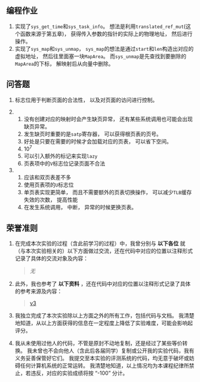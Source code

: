 ## 编程作业

1. 实现了`sys_get_time`和`sys_task_info`。 想法是利用`translated_ref_mut`(这个函数来源于第五章)， 获得传入参数的指针的实际上的物理地址， 然后进行操作。
2. 实现了`sys_map`和`sys_unmap`， `sys_map`的想法是通过`start`和`len`构造出对应的虚拟地址， 然后往里面塞一块`MapArea`。 而`sys_unmap`是先查找到要删除的`MapArea`的下标， 解映射后从向量中删除。

## 问答题

1. 标志位用于判断页面的合法性， 以及对页面的访问进行控制。

2. 
    1. 没有创建对应的映射时会产生缺页异常， 还有某些系统调用也可能会出现缺页异常。
    2. 发生缺页时重要的是`satp`寄存器， 可以获得根页表的页号。
    3. 好处是只要在需要的时候才会加载对应的页表， 可以省下空间。
    4. $10^7$
    5. 可以引入额外的标记来实现`lazy`
    6. 页表项中的`V`标志位记录页面不合法

3. 
    1. 应该和双页表差不多
    2. 使用页表项的`U`标志位
    3. 单页表实现更简单， 而且不需要额外的页表切换操作， 可以减少`TLB`缓存失效的次数， 提高性能
    4. 在发生系统调用， 中断， 异常的时候更换页表。

## 荣誉准则

1. 在完成本次实验的过程（含此前学习的过程）中，我曾分别与 **以下各位** 就（与本次实验相关的）以下方面做过交流，还在代码中对应的位置以注释形式记录了具体的交流对象及内容：

    > *无*

2. 此外，我也参考了 **以下资料** ，还在代码中对应的位置以注释形式记录了具体的参考来源及内容：

    > [v3](https://rcore-os.cn/rCore-Tutorial-Book-v3)

3. 我独立完成了本次实验除以上方面之外的所有工作，包括代码与文档。 我清楚地知道，从以上方面获得的信息在一定程度上降低了实验难度，可能会影响起评分。

4. 我从未使用过他人的代码，不管是原封不动地复制，还是经过了某些等价转换。 我未曾也不会向他人（含此后各届同学）复制或公开我的实验代码，我有义务妥善保管好它们。 我提交至本实验的评测系统的代码，均无意于破坏或妨碍任何计算机系统的正常运转。 我清楚地知道，以上情况均为本课程纪律所禁止，若违反，对应的实验成绩将按 “-100” 分计。